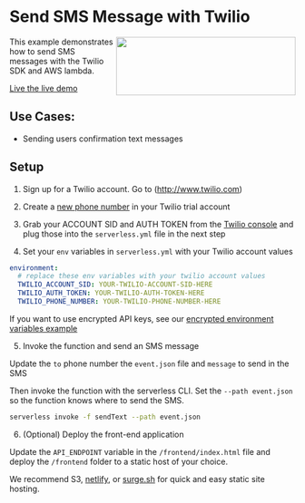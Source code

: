 # Send SMS Message with Twilio

<img align="right" width="316" height="103" src="https://s3-us-west-2.amazonaws.com/assets.site.serverless.com/blog/twilio-logo.jpg">
This example demonstrates how to send SMS messages with the Twilio SDK and AWS lambda.

[Live the live demo](http://twilio-serverless-example.surge.sh)

## Use Cases:

* Sending users confirmation text messages

## Setup

1. Sign up for a Twilio account. Go to (http://www.twilio.com)

2. Create a [new phone number](https://www.twilio.com/console/phone-numbers/) in your Twilio trial account

3. Grab your ACCOUNT SID and AUTH TOKEN from the [Twilio console](https://www.twilio.com/console) and plug those into the `serverless.yml` file in the next step

4. Set your `env` variables in `serverless.yml` with your Twilio account values

  ```yml
  environment:
    # replace these env variables with your twilio account values
    TWILIO_ACCOUNT_SID: YOUR-TWILIO-ACCOUNT-SID-HERE
    TWILIO_AUTH_TOKEN: YOUR-TWILIO-AUTH-TOKEN-HERE
    TWILIO_PHONE_NUMBER: YOUR-TWILIO-PHONE-NUMBER-HERE
  ```

  If you want to use encrypted API keys, see our [encrypted environment variables example](https://github.com/serverless/examples/tree/master/aws-node-env-variables-encrypted-in-a-file)

5. Invoke the function and send an SMS message

  Update the `to` phone number the `event.json` file and `message` to send in the SMS

  Then invoke the function with the serverless CLI. Set the `--path event.json` so the function knows where to send the SMS.

  ```bash
  serverless invoke -f sendText --path event.json
  ```

6. (Optional) Deploy the front-end application

  Update the `API_ENDPOINT` variable in the `/frontend/index.html` file and deploy the `/frontend` folder to a static host of your choice.

  We recommend S3, [netlify](https://www.netlify.com/), or [surge.sh](http://surge.sh/) for quick and easy static site hosting.
